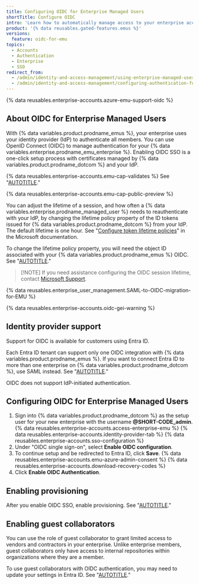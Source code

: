 ```yaml
---
title: Configuring OIDC for Enterprise Managed Users
shortTitle: Configure OIDC
intro: 'Learn how to automatically manage access to your enterprise account on {% data variables.product.prodname_dotcom %} by configuring OpenID Connect (OIDC) single sign-on (SSO) and enabling support for your IdP''s Conditional Access Policy (CAP).'
product: '{% data reusables.gated-features.emus %}'
versions:
  feature: oidc-for-emu
topics:
  - Accounts
  - Authentication
  - Enterprise
  - SSO
redirect_from:
  - /admin/identity-and-access-management/using-enterprise-managed-users-for-iam/configuring-oidc-for-enterprise-managed-users
  - /admin/identity-and-access-management/configuring-authentication-for-enterprise-managed-users/configuring-oidc-for-enterprise-managed-users
---
```


{% data reusables.enterprise-accounts.azure-emu-support-oidc %}

## About OIDC for Enterprise Managed Users

With {% data variables.product.prodname_emus %}, your enterprise uses your identity provider (IdP) to authenticate all members. You can use OpenID Connect (OIDC) to manage authentication for your {% data variables.enterprise.prodname_emu_enterprise %}. Enabling OIDC SSO is a one-click setup process with certificates managed by {% data variables.product.prodname_dotcom %} and your IdP.

{% data reusables.enterprise-accounts.emu-cap-validates %} See "[AUTOTITLE](/admin/identity-and-access-management/using-enterprise-managed-users-for-iam/about-support-for-your-idps-conditional-access-policy)."

{% data reusables.enterprise-accounts.emu-cap-public-preview %}

You can adjust the lifetime of a session, and how often a {% data variables.enterprise.prodname_managed_user %} needs to reauthenticate with your IdP, by changing the lifetime policy property of the ID tokens issued for {% data variables.product.prodname_dotcom %} from your IdP. The default lifetime is one hour. See "[Configure token lifetime policies](https://learn.microsoft.com/en-us/entra/identity-platform/configure-token-lifetimes#create-a-policy-and-assign-it-to-a-service-principal)" in the Microsoft documentation.

To change the lifetime policy property, you will need the object ID associated with your {% data variables.product.prodname_emus %} OIDC. See "[AUTOTITLE](/admin/identity-and-access-management/configuring-authentication-for-enterprise-managed-users/finding-the-object-id-for-your-entra-oidc-application)."

>[!NOTE] If you need assistance configuring the OIDC session lifetime, contact [Microsoft Support](https://support.microsoft.com).

{% data reusables.enterprise_user_management.SAML-to-OIDC-migration-for-EMU %}

{% data reusables.enterprise-accounts.oidc-gei-warning %}

## Identity provider support

Support for OIDC is available for customers using Entra ID.

Each Entra ID tenant can support only one OIDC integration with {% data variables.product.prodname_emus %}. If you want to connect Entra ID to more than one enterprise on {% data variables.product.prodname_dotcom %}, use SAML instead. See "[AUTOTITLE](/admin/identity-and-access-management/using-enterprise-managed-users-for-iam/configuring-saml-single-sign-on-for-enterprise-managed-users)."

OIDC does not support IdP-initiated authentication.

## Configuring OIDC for Enterprise Managed Users

1. Sign into {% data variables.product.prodname_dotcom %} as the setup user for your new enterprise with the username **@SHORT-CODE_admin**.
{% data reusables.enterprise-accounts.access-enterprise-emu %}
{% data reusables.enterprise-accounts.identity-provider-tab %}
{% data reusables.enterprise-accounts.sso-configuration %}
1. Under "OIDC single sign-on", select **Enable OIDC configuration**.
1. To continue setup and be redirected to Entra ID, click **Save**.
{% data reusables.enterprise-accounts.emu-azure-admin-consent %}
{% data reusables.enterprise-accounts.download-recovery-codes %}
1. Click **Enable OIDC Authentication**.

## Enabling provisioning

After you enable OIDC SSO, enable provisioning. See "[AUTOTITLE](/admin/identity-and-access-management/using-enterprise-managed-users-for-iam/configuring-scim-provisioning-for-enterprise-managed-users)."

## Enabling guest collaborators

You can use the role of guest collaborator to grant limited access to vendors and contractors in your enterprise. Unlike enterprise members, guest collaborators only have access to internal repositories within organizations where they are a member.

To use guest collaborators with OIDC authentication, you may need to update your settings in Entra ID. See "[AUTOTITLE](/admin/managing-accounts-and-repositories/managing-users-in-your-enterprise/enabling-guest-collaborators)."
